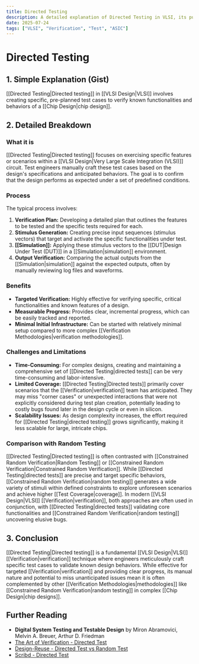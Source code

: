 ```yaml
---
title: Directed Testing
description: A detailed explanation of Directed Testing in VLSI, its purpose, process, benefits, and limitations.
date: 2025-07-24
tags: ["VLSI", "Verification", "Test", "ASIC"]
---
```


# Directed Testing

## 1. Simple Explanation (Gist)

[[Directed Testing|Directed testing]] in [[VLSI Design|VLSI]] involves creating specific, pre-planned test cases to verify known functionalities and behaviors of a [[Chip Design|chip design]].

## 2. Detailed Breakdown

### What it is

[[Directed Testing|Directed testing]] focuses on exercising specific features or scenarios within a [[VLSI Design|Very Large Scale Integration (VLSI)]] circuit. Test engineers manually craft these test cases based on the design's specifications and anticipated behaviors. The goal is to confirm that the design performs as expected under a set of predefined conditions.

### Process

The typical process involves:

1.  **Verification Plan:** Developing a detailed plan that outlines the features to be tested and the specific tests required for each.
2.  **Stimulus Generation:** Creating precise input sequences (stimulus vectors) that target and activate the specific functionalities under test.
3.  **[[Simulation]]:** Applying these stimulus vectors to the [[DUT|Design Under Test (DUT)]] in a [[Simulation|simulation]] environment.
4.  **Output Verification:** Comparing the actual outputs from the [[Simulation|simulation]] against the expected outputs, often by manually reviewing log files and waveforms.

### Benefits

*   **Targeted Verification:** Highly effective for verifying specific, critical functionalities and known features of a design.
*   **Measurable Progress:** Provides clear, incremental progress, which can be easily tracked and reported.
*   **Minimal Initial Infrastructure:** Can be started with relatively minimal setup compared to more complex [[Verification Methodologies|verification methodologies]].

### Challenges and Limitations

*   **Time-Consuming:** For complex designs, creating and maintaining a comprehensive set of [[Directed Testing|directed tests]] can be very time-consuming and labor-intensive.
*   **Limited Coverage:** [[Directed Testing|Directed tests]] primarily cover scenarios that the [[Verification|verification]] team has anticipated. They may miss "corner cases" or unexpected interactions that were not explicitly considered during test plan creation, potentially leading to costly bugs found later in the design cycle or even in silicon.
*   **Scalability Issues:** As design complexity increases, the effort required for [[Directed Testing|directed testing]] grows significantly, making it less scalable for large, intricate chips.

### Comparison with Random Testing

[[Directed Testing|Directed testing]] is often contrasted with [[Constrained Random Verification|Random Testing]] or [[Constrained Random Verification|Constrained Random Verification]]. While [[Directed Testing|directed tests]] are precise and target specific behaviors, [[Constrained Random Verification|random testing]] generates a wide variety of stimuli within defined constraints to explore unforeseen scenarios and achieve higher [[Test Coverage|coverage]]. In modern [[VLSI Design|VLSI]] [[Verification|verification]], both approaches are often used in conjunction, with [[Directed Testing|directed tests]] validating core functionalities and [[Constrained Random Verification|random testing]] uncovering elusive bugs.

## 3. Conclusion

[[Directed Testing|Directed testing]] is a fundamental [[VLSI Design|VLSI]] [[Verification|verification]] technique where engineers meticulously craft specific test cases to validate known design behaviors. While effective for targeted [[Verification|verification]] and providing clear progress, its manual nature and potential to miss unanticipated issues mean it is often complemented by other [[Verification Methodologies|methodologies]] like [[Constrained Random Verification|random testing]] in complex [[Chip Design|chip designs]].

## Further Reading

*   **Digital System Testing and Testable Design** by Miron Abramovici, Melvin A. Breuer, Arthur D. Friedman
*   [The Art of Verification - Directed Test](https://theartofverification.com/directed-test/)
*   [Design-Reuse - Directed Test vs Random Test](https://www.design-reuse.com/articles/12345/directed-test-vs-random-test.html)
*   [Scribd - Directed Test](https://www.scribd.com/document/439000000/Directed-Test)